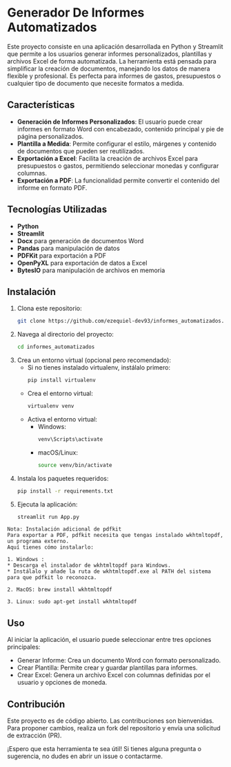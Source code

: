 # Generador De Informes Automatizados
Este proyecto consiste en una aplicación desarrollada en Python y Streamlit que permite a los usuarios generar informes personalizados, plantillas y archivos Excel de forma automatizada. La herramienta está pensada para simplificar la creación de documentos, manejando los datos de manera flexible y profesional. Es perfecta para informes de gastos, presupuestos o cualquier tipo de documento que necesite formatos a medida.

## Características
- **Generación de Informes Personalizados**: El usuario puede crear informes en formato Word con encabezado, contenido principal y pie de página personalizados.
- **Plantilla a Medida**: Permite configurar el estilo, márgenes y contenido de documentos que pueden ser reutilizados.
- **Exportación a Excel**: Facilita la creación de archivos Excel para presupuestos o gastos, permitiendo seleccionar monedas y configurar columnas.
- **Exportación a PDF**: La funcionalidad permite convertir el contenido del informe en formato PDF.

## Tecnologías Utilizadas
- **Python**
- **Streamlit**
- **Docx** para generación de documentos Word
- **Pandas** para manipulación de datos
- **PDFKit** para exportación a PDF
- **OpenPyXL** para exportación de datos a Excel
- **BytesIO** para manipulación de archivos en memoria

## Instalación
1. Clona este repositorio:
   ```bash
   git clone https://github.com/ezequiel-dev93/informes_automatizados.git
2. Navega al directorio del proyecto:
   ```bash
   cd informes_automatizados

3. Crea un entorno virtual (opcional pero recomendado):
   - Si no tienes instalado virtualenv, instálalo primero:
     ```bash
     pip install virtualenv
    - Crea el entorno virtual: 
      ```bash
      virtualenv venv
     - Activa el entorno virtual:
       - Windows:
         ```bash
         venv\Scripts\activate
        - macOS/Linux:
          ```bash
          source venv/bin/activate
4. Instala los paquetes requeridos:
   ```bash
   pip install -r requirements.txt
5. Ejecuta la aplicación:
   ```bash
   streamlit run App.py

~~~ 
Nota: Instalación adicional de pdfkit
Para exportar a PDF, pdfkit necesita que tengas instalado wkhtmltopdf, un programa externo.
Aquí tienes cómo instalarlo:

1. Windows :
* Descarga el instalador de wkhtmltopdf para Windows.
* Instálalo y añade la ruta de wkhtmltopdf.exe al PATH del sistema para que pdfkit lo reconozca.

2. MacOS: brew install wkhtmltopdf

3. Linux: sudo apt-get install wkhtmltopdf
~~~

## Uso
Al iniciar la aplicación, el usuario puede seleccionar entre tres opciones principales:
* Generar Informe: Crea un documento Word con formato personalizado.
* Crear Plantilla: Permite crear y guardar plantillas para informes.
* Crear Excel: Genera un archivo Excel con columnas definidas por el usuario y opciones de moneda.

## Contribución
Este proyecto es de código abierto. Las contribuciones son bienvenidas.
Para proponer cambios, realiza un fork del repositorio y envía una solicitud de extracción (PR).

¡Espero que esta herramienta te sea útil! Si tienes alguna pregunta o sugerencia, no dudes en abrir un issue o contactarme.

